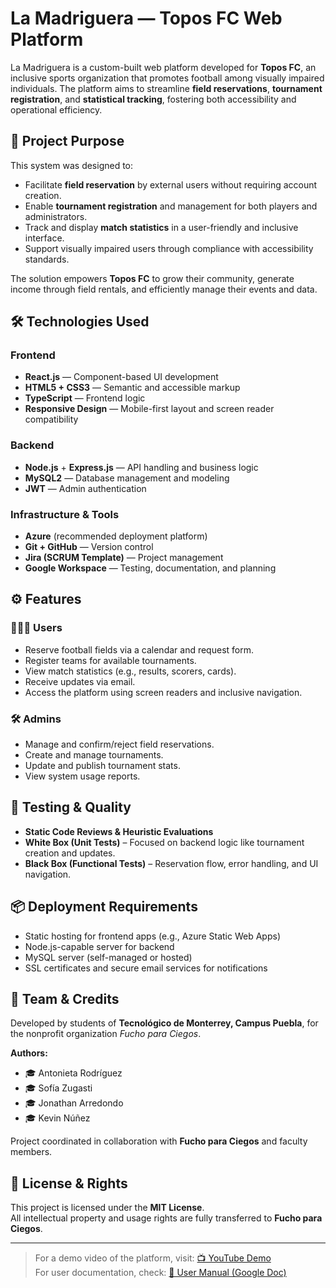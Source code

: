 # La Madriguera — Topos FC Web Platform

La Madriguera is a custom-built web platform developed for **Topos FC**, an inclusive sports organization that promotes football among visually impaired individuals. The platform aims to streamline **field reservations**, **tournament registration**, and **statistical tracking**, fostering both accessibility and operational efficiency.

## 🌟 Project Purpose

This system was designed to:
- Facilitate **field reservation** by external users without requiring account creation.
- Enable **tournament registration** and management for both players and administrators.
- Track and display **match statistics** in a user-friendly and inclusive interface.
- Support visually impaired users through compliance with accessibility standards.

The solution empowers **Topos FC** to grow their community, generate income through field rentals, and efficiently manage their events and data.

## 🛠️ Technologies Used

### Frontend
- **React.js** — Component-based UI development
- **HTML5 + CSS3** — Semantic and accessible markup
- **TypeScript** — Frontend logic
- **Responsive Design** — Mobile-first layout and screen reader compatibility

### Backend
- **Node.js** + **Express.js** — API handling and business logic
- **MySQL2** — Database management and modeling
- **JWT** — Admin authentication

### Infrastructure & Tools
- **Azure** (recommended deployment platform)
- **Git + GitHub** — Version control
- **Jira (SCRUM Template)** — Project management
- **Google Workspace** — Testing, documentation, and planning

## ⚙️ Features

### 🧑‍🤝‍🧑 Users
- Reserve football fields via a calendar and request form.
- Register teams for available tournaments.
- View match statistics (e.g., results, scorers, cards).
- Receive updates via email.
- Access the platform using screen readers and inclusive navigation.

### 🛠️ Admins
- Manage and confirm/reject field reservations.
- Create and manage tournaments.
- Update and publish tournament stats.
- View system usage reports.

## 🧪 Testing & Quality
- **Static Code Reviews & Heuristic Evaluations**
- **White Box (Unit Tests)** – Focused on backend logic like tournament creation and updates.
- **Black Box (Functional Tests)** – Reservation flow, error handling, and UI navigation.

## 📦 Deployment Requirements
- Static hosting for frontend apps (e.g., Azure Static Web Apps)
- Node.js-capable server for backend
- MySQL server (self-managed or hosted)
- SSL certificates and secure email services for notifications

## 👥 Team & Credits

Developed by students of **Tecnológico de Monterrey, Campus Puebla**, for the nonprofit organization *Fucho para Ciegos*.

**Authors:**
- 🎓 Antonieta Rodríguez
- 🎓 Sofía Zugasti
- 🎓 Jonathan Arredondo
- 🎓 Kevin Núñez

Project coordinated in collaboration with **Fucho para Ciegos** and faculty members.

## 📄 License & Rights

This project is licensed under the **MIT License**.  
All intellectual property and usage rights are fully transferred to **Fucho para Ciegos**.

---

> For a demo video of the platform, visit: [📺 YouTube Demo](https://youtu.be/3HavVey3TL4)  
> For user documentation, check: [📄 User Manual (Google Doc)](https://docs.google.com/document/d/18zNhCFMcctTiSyZoL0q4wO2Zdqqx0DuN)
